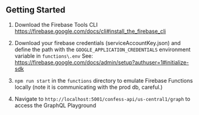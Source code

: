 ## Getting Started

1. Download the Firebase Tools CLI https://firebase.google.com/docs/cli#install_the_firebase_cli

2. Download your firebase credentials (serviceAccountKey.json) and define the path with the `GOOGLE_APPLICATION_CREDENTIALS` environment variable in `functions\.env`
See: https://firebase.google.com/docs/admin/setup?authuser=1#initialize-sdk

3. `npm run start` in the `functions` directory to emulate Firebase Functions locally (note it is communicating with the prod db, careful.)

4. Navigate to `http://localhost:5001/confess-api/us-central1/graph` to access the GraphQL Playground